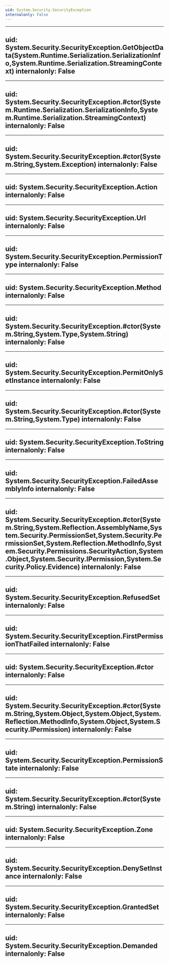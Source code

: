 ```yaml
---
uid: System.Security.SecurityException
internalonly: False
---
```


---
uid: System.Security.SecurityException.GetObjectData(System.Runtime.Serialization.SerializationInfo,System.Runtime.Serialization.StreamingContext)
internalonly: False
---

---
uid: System.Security.SecurityException.#ctor(System.Runtime.Serialization.SerializationInfo,System.Runtime.Serialization.StreamingContext)
internalonly: False
---

---
uid: System.Security.SecurityException.#ctor(System.String,System.Exception)
internalonly: False
---

---
uid: System.Security.SecurityException.Action
internalonly: False
---

---
uid: System.Security.SecurityException.Url
internalonly: False
---

---
uid: System.Security.SecurityException.PermissionType
internalonly: False
---

---
uid: System.Security.SecurityException.Method
internalonly: False
---

---
uid: System.Security.SecurityException.#ctor(System.String,System.Type,System.String)
internalonly: False
---

---
uid: System.Security.SecurityException.PermitOnlySetInstance
internalonly: False
---

---
uid: System.Security.SecurityException.#ctor(System.String,System.Type)
internalonly: False
---

---
uid: System.Security.SecurityException.ToString
internalonly: False
---

---
uid: System.Security.SecurityException.FailedAssemblyInfo
internalonly: False
---

---
uid: System.Security.SecurityException.#ctor(System.String,System.Reflection.AssemblyName,System.Security.PermissionSet,System.Security.PermissionSet,System.Reflection.MethodInfo,System.Security.Permissions.SecurityAction,System.Object,System.Security.IPermission,System.Security.Policy.Evidence)
internalonly: False
---

---
uid: System.Security.SecurityException.RefusedSet
internalonly: False
---

---
uid: System.Security.SecurityException.FirstPermissionThatFailed
internalonly: False
---

---
uid: System.Security.SecurityException.#ctor
internalonly: False
---

---
uid: System.Security.SecurityException.#ctor(System.String,System.Object,System.Object,System.Reflection.MethodInfo,System.Object,System.Security.IPermission)
internalonly: False
---

---
uid: System.Security.SecurityException.PermissionState
internalonly: False
---

---
uid: System.Security.SecurityException.#ctor(System.String)
internalonly: False
---

---
uid: System.Security.SecurityException.Zone
internalonly: False
---

---
uid: System.Security.SecurityException.DenySetInstance
internalonly: False
---

---
uid: System.Security.SecurityException.GrantedSet
internalonly: False
---

---
uid: System.Security.SecurityException.Demanded
internalonly: False
---
